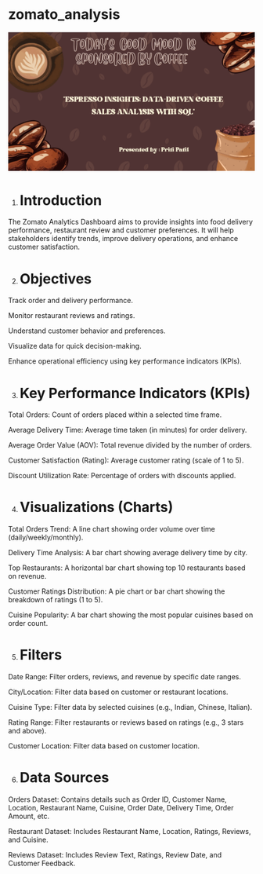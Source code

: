 # zomato_analysis
![image alt](https://github.com/Priti287/coffee_sales_analysis/blob/07884ae0fa2285fd901826d6290ef7b0b07affc2/image.png)

 
1. # Introduction

The Zomato Analytics Dashboard aims to provide insights into food delivery performance, restaurant review
and customer preferences. It will help stakeholders identify trends, improve delivery operations, and enhance customer satisfaction.

2. # Objectives

Track order and delivery performance.

Monitor restaurant reviews and ratings.

Understand customer behavior and preferences.

Visualize data for quick decision-making.

Enhance operational efficiency using key performance indicators (KPIs).

3. # Key Performance Indicators (KPIs)

Total Orders: Count of orders placed within a selected time frame.

Average Delivery Time: Average time taken (in minutes) for order delivery.

Average Order Value (AOV): Total revenue divided by the number of orders.

Customer Satisfaction (Rating): Average customer rating (scale of 1 to 5).

Discount Utilization Rate: Percentage of orders with discounts applied.

4. # Visualizations (Charts)

Total Orders Trend: A line chart showing order volume over time (daily/weekly/monthly).

Delivery Time Analysis: A bar chart showing average delivery time by city.

Top Restaurants: A horizontal bar chart showing top 10 restaurants based on revenue.

Customer Ratings Distribution: A pie chart or bar chart showing the breakdown of ratings (1 to 5).

Cuisine Popularity: A bar chart showing the most popular cuisines based on order count.

5. # Filters

Date Range: Filter orders, reviews, and revenue by specific date ranges.

City/Location: Filter data based on customer or restaurant locations.

Cuisine Type: Filter data by selected cuisines (e.g., Indian, Chinese, Italian).

Rating Range: Filter restaurants or reviews based on ratings (e.g., 3 stars and above).

Customer Location: Filter data based on customer location.

6. # Data Sources

Orders Dataset: Contains details such as Order ID, Customer Name, Location, Restaurant Name, Cuisine, Order Date, Delivery Time, Order Amount, etc.

Restaurant Dataset: Includes Restaurant Name, Location, Ratings, Reviews, and Cuisine.

Reviews Dataset: Includes Review Text, Ratings, Review Date, and Customer Feedback.

